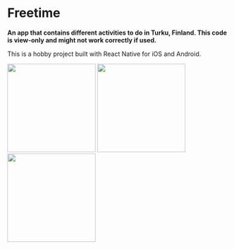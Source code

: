 # Freetime
**An app that contains different activities to do in Turku, Finland. This code is view-only and might not work correctly if used.**

This is a hobby project built with React Native for iOS and Android.

<img src="https://user-images.githubusercontent.com/31755521/211761433-b742e5ae-bc5d-45a3-88ac-89d049b53951.jpg" width="200">
<img src="https://user-images.githubusercontent.com/31755521/211761390-71769a1d-fcb3-40bc-87ef-bf92b8cd9444.jpg" width="200">
<img src="https://user-images.githubusercontent.com/31755521/211761448-ac1d4f8d-8336-4c8f-b0f7-e656fa3d10e8.jpg" width="200">

